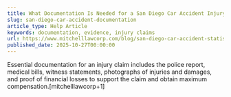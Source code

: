 ```yaml
---
title: What Documentation Is Needed for a San Diego Car Accident Injury Claim?
slug: san-diego-car-accident-documentation
article_type: Help Article
keywords: documentation, evidence, injury claims
url: https://www.mitchelllawcorp.com/blog/san-diego-car-accident-statistics/
published_date: 2025-10-27T00:00:00
---
```


Essential documentation for an injury claim includes the police report, medical bills, witness statements, photographs of injuries and damages, and proof of financial losses to support the claim and obtain maximum compensation.[mitchelllawcorp+1]